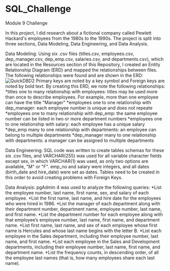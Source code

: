 # SQL_Challenge
Module 9 Challenge

In this project, I did research about a fictional company called Pewlett Hackard's employees from the 1980s to the 1990s.  The project is split into three sections, Data Modeling, Data Engineering, and Data Analysis.

Data Modeling:
Using six .csv files (titles.csv, employees.csv, dep_manager.csv, dep_emp.csv, salaries.csv, and departments.csv), which are located in the Resources section of this Repository, I created an Entity Relationship Diagram (ERD) and mapped the relationships between files. The following relationships were found and are shown in the ERD:
![QuickDBD2](https://github.com/aliciahlavac/SQL_Challenge/assets/127240852/ea18771a-5796-4df6-8267-79f27af98ca2)
Primary keys are noted by a key symbol and Foreign keys are noted by bold text.
By creating this ERD, we note the following relationships:
*titles one to many relationship with employees: titles may be used more than once to describe employees. For example, more than one employee can have the title "Manager"
*employees one to one relationship with dep_manager: each employee number is unique and does not repeate
*employees one to many relationship with dep_emp: the same employee number can be listed in two or more department numbers
*employees one to one relationship with salary: each employee has a unique salary
*dep_emp many to one relationship with departments: an employee can belong to multiple departments
*dep_manager many to one relationship with departments: a manager can be assigned to multiple departments

Data Engineering:
SQL code was written to create tables schemas for these six .csv files, and VARCHAR(255) was used for all variable character fields except sex, in which VARCHAR(1) was used, as only two options are available, "M" or "F".  emp_no and salary were integers, and all dates (birth_date and hire_date) were set as dates.  Tables need to be created in this order to avoid creating problems with Foreign Keys.  

Data Analysis:
pgAdmin 4 was used to analyze the following queries:
*List the employee number, last name, first name, sex, and salary of each employee.
*List the first name, last name, and hire date for the employees who were hired in 1986.
*List the manager of each department along with their department number, department name, employee number, last name, and first name.
*List the department number for each employee along with that employee’s employee number, last name, first name, and department name.
*List first name, last name, and sex of each employee whose first name is Hercules and whose last name begins with the letter B.
*List each employee in the Sales department, including their employee number, last name, and first name.
*List each employee in the Sales and Development departments, including their employee number, last name, first name, and department name.
*List the frequency counts, in descending order, of all the employee last names (that is, how many employees share each last name).
